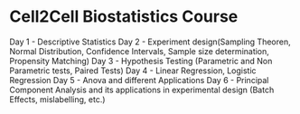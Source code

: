 # Cell2Cell Biostatistics Course
Day 1 - Descriptive Statistics
Day 2 - Experiment design(Sampling Theoren, Normal Distribution, Confidence Intervals, Sample size determination, Propensity Matching)
Day 3 - Hypothesis Testing (Parametric and Non Parametric tests, Paired Tests)
Day 4 - Linear Regression, Logistic Regression 
Day 5 - Anova and different Applications
Day 6 - Principal Component Analysis and its applications in experimental design (Batch Effects, mislabelling, etc.)
